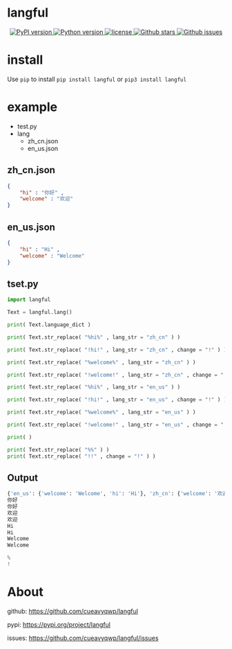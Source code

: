 # langful

<p align="center">
    <a href="https://pypi.org/project/langful">
        <img alt="PyPI version" src="https://img.shields.io/pypi/v/langful?color=blue">
    </a>
    <a href="https://www.python.org">
        <img alt="Python version" src="https://img.shields.io/badge/python-3.6+-blue">
    </a>
    <a href="https://opensource.org/license/mit/">
        <img alt="license" src="https://img.shields.io/badge/license-MIT-blue">
    </a>
    <a href="https://github.com/cueavyqwp/langful">
        <img alt="Github stars" src="https://img.shields.io/github/stars/cueavyqwp/langful?color=blue">
    </a>
    <a href="https://github.com/cueavyqwp/langful">
        <img alt="Github issues" src="https://img.shields.io/github/issues/cueavyqwp/langful?color=blue">
    </a>

</p>

# install

Use `pip` to install `pip install langful` or `pip3 install langful`

# example

- test.py
- lang
    - zh_cn.json
    - en_us.json

## zh_cn.json

```json
{
    "hi" : "你好" ,
    "welcome" : "欢迎"
}
```

## en_us.json

```json
{
    "hi" : "Hi" ,
    "welcome" : "Welcome"
}
```

## tset.py

```python
import langful

Text = langful.lang()

print( Text.language_dict )

print( Text.str_replace( "%hi%" , lang_str = "zh_cn" ) )

print( Text.str_replace( "!hi!" , lang_str = "zh_cn" , change = "!" ) )

print( Text.str_replace( "%welcome%" , lang_str = "zh_cn" ) )

print( Text.str_replace( "!welcome!" , lang_str = "zh_cn" , change = "!" ) )

print( Text.str_replace( "%hi%" , lang_str = "en_us" ) )

print( Text.str_replace( "!hi!" , lang_str = "en_us" , change = "!" ) )

print( Text.str_replace( "%welcome%" , lang_str = "en_us" ) )

print( Text.str_replace( "!welcome!" , lang_str = "en_us" , change = "!" ) )

print( )

print( Text.str_replace( "%%" ) )
print( Text.str_replace( "!!" , change = "!" ) )
```

## Output

```python
{'en_us': {'welcome': 'Welcome', 'hi': 'Hi'}, 'zh_cn': {'welcome': '欢迎', 'hi': '你好'}}
你好
你好
欢迎
欢迎
Hi
Hi
Welcome
Welcome

%
!
```

# About

github: https://github.com/cueavyqwp/langful

pypi: https://pypi.org/project/langful

issues: https://github.com/cueavyqwp/langful/issues